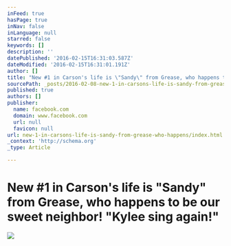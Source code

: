 ```yaml
---
inFeed: true
hasPage: true
inNav: false
inLanguage: null
starred: false
keywords: []
description: ''
datePublished: '2016-02-15T16:31:03.587Z'
dateModified: '2016-02-15T16:31:01.191Z'
author: []
title: "New #1 in Carson's life is \"Sandy\" from Grease, who happens to be our sweet neighbor! \"Kylee sing again!\""
sourcePath: _posts/2016-02-08-new-1-in-carsons-life-is-sandy-from-grease-who-happens.md
published: true
authors: []
publisher:
  name: facebook.com
  domain: www.facebook.com
  url: null
  favicon: null
url: new-1-in-carsons-life-is-sandy-from-grease-who-happens/index.html
_context: 'http://schema.org'
_type: Article

---
```

# New \#1 in Carson's life is "Sandy" from Grease, who happens to be our sweet neighbor! "Kylee sing again!"
![](https://s3-us-west-2.amazonaws.com/the-grid-img/p/f9e51e44ba5498cee416897990220079a59c1cb6.jpg)